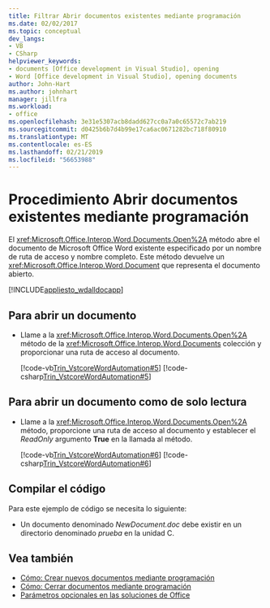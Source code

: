 ```yaml
---
title: Filtrar Abrir documentos existentes mediante programación
ms.date: 02/02/2017
ms.topic: conceptual
dev_langs:
- VB
- CSharp
helpviewer_keywords:
- documents [Office development in Visual Studio], opening
- Word [Office development in Visual Studio], opening documents
author: John-Hart
ms.author: johnhart
manager: jillfra
ms.workload:
- office
ms.openlocfilehash: 3e31e5307acb8dadd627cc0a7a0c65572c7ab219
ms.sourcegitcommit: d0425b6b7d4b99e17ca6ac0671282bc718f80910
ms.translationtype: MT
ms.contentlocale: es-ES
ms.lasthandoff: 02/21/2019
ms.locfileid: "56653988"
---
```

# <a name="how-to-programmatically-open-existing-documents"></a>Procedimiento Abrir documentos existentes mediante programación
  El <xref:Microsoft.Office.Interop.Word.Documents.Open%2A> método abre el documento de Microsoft Office Word existente especificado por un nombre de ruta de acceso y nombre completo. Este método devuelve un <xref:Microsoft.Office.Interop.Word.Document> que representa el documento abierto.

 [!INCLUDE[appliesto_wdalldocapp](../vsto/includes/appliesto-wdalldocapp-md.md)]

## <a name="to-open-a-document"></a>Para abrir un documento

-   Llame a la <xref:Microsoft.Office.Interop.Word.Documents.Open%2A> método de la <xref:Microsoft.Office.Interop.Word.Documents> colección y proporcionar una ruta de acceso al documento.

     [!code-vb[Trin_VstcoreWordAutomation#5](../vsto/codesnippet/VisualBasic/Trin_VstcoreWordAutomationVB/ThisDocument.vb#5)]
     [!code-csharp[Trin_VstcoreWordAutomation#5](../vsto/codesnippet/CSharp/Trin_VstcoreWordAutomationCS/ThisDocument.cs#5)]

## <a name="to-open-a-document-as-read-only"></a>Para abrir un documento como de solo lectura

-   Llame a la <xref:Microsoft.Office.Interop.Word.Documents.Open%2A> método, proporcione una ruta de acceso al documento y establecer el *ReadOnly* argumento **True** en la llamada al método.

     [!code-vb[Trin_VstcoreWordAutomation#6](../vsto/codesnippet/VisualBasic/Trin_VstcoreWordAutomationVB/ThisDocument.vb#6)]
     [!code-csharp[Trin_VstcoreWordAutomation#6](../vsto/codesnippet/CSharp/Trin_VstcoreWordAutomationCS/ThisDocument.cs#6)]

## <a name="compile-the-code"></a>Compilar el código
 Para este ejemplo de código se necesita lo siguiente:

-   Un documento denominado *NewDocument.doc* debe existir en un directorio denominado *prueba* en la unidad C.

## <a name="see-also"></a>Vea también
- [Cómo: Crear nuevos documentos mediante programación](../vsto/how-to-programmatically-create-new-documents.md)
- [Cómo: Cerrar documentos mediante programación](../vsto/how-to-programmatically-close-documents.md)
- [Parámetros opcionales en las soluciones de Office](../vsto/optional-parameters-in-office-solutions.md)
